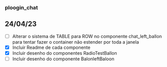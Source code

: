 ### ploogin_chat

## 24/04/23

- [ ]  Alterar o sistema de TABLE para ROW no componente chat_left_ballon para tentar fazer o container não estender por toda a janela
- [x]  Incluir Readme de cada componente
- [x]  Incluir desenho do componentes RadioTestBallon
- [ ]  Incluir desenho do componente BalonleftBaloon

